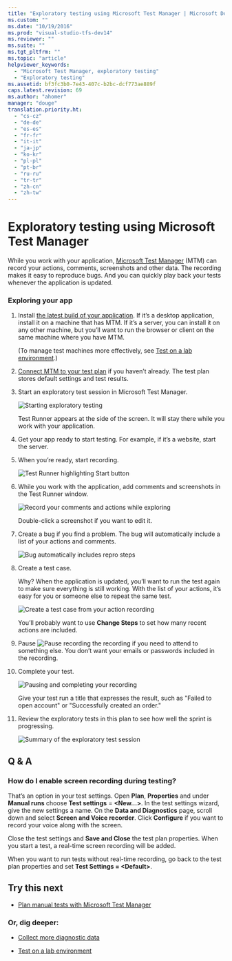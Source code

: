```yaml
---
title: "Exploratory testing using Microsoft Test Manager | Microsoft Docs"
ms.custom: ""
ms.date: "10/19/2016"
ms.prod: "visual-studio-tfs-dev14"
ms.reviewer: ""
ms.suite: ""
ms.tgt_pltfrm: ""
ms.topic: "article"
helpviewer_keywords: 
  - "Microsoft Test Manager, exploratory testing"
  - "Exploratory testing"
ms.assetid: bf3fc3b0-7e43-407c-b2bc-dcf773ae889f
caps.latest.revision: 69
ms.author: "ahomer"
manager: "douge"
translation.priority.ht: 
  - "cs-cz"
  - "de-de"
  - "es-es"
  - "fr-fr"
  - "it-it"
  - "ja-jp"
  - "ko-kr"
  - "pl-pl"
  - "pt-br"
  - "ru-ru"
  - "tr-tr"
  - "zh-cn"
  - "zh-tw"
---
```

# Exploratory testing using Microsoft Test Manager
While you work with your application, [Microsoft Test Manager](../test/testing-your-application-using-microsoft-test-manager.md) (MTM) can record your actions, comments, screenshots and other data. The recording makes it easy to reproduce bugs. And you can quickly play back your tests whenever the application is updated.  
  
### Exploring your app  
  
1.  Install [the latest build of your application](../Topic/Build%20the%20application.md). If it’s a desktop application, install it on a machine that has MTM. If it’s a server, you can install it on any other machine, but you’ll want to run the browser or client on the same machine where you have MTM.  
  
     (To manage test machines more effectively, see [Test on a lab environment](../test/test-on-a-lab-environment.md).)  
  
2.  [Connect MTM to your test plan](../test/connect-microsoft-test-manager-to-your-team-project-and-test-plan.md) if you haven’t already. The test plan stores default settings and test results.  
  
3.  Start an exploratory test session in Microsoft Test Manager.  
  
     ![Starting exploratory testing](../test/media/almp_t_explore01.png "ALMP_T_Explore01")  
  
     Test Runner appears at the side of the screen. It will stay there while you work with your application.  
  
4.  Get your app ready to start testing. For example, if it’s a website, start the server.  
  
5.  When you’re ready, start recording.  
  
     ![Test Runner highlighting Start button](../test/media/almp_t_explore02a.png "ALMP_T_Explore02a")  
  
6.  While you work with the application, add comments and screenshots in the Test Runner window.  
  
     ![Record your comments and actions while exploring](../test/media/almp_t_explore110.png "ALMP_T_explore110")  
  
     Double-click a screenshot if you want to edit it.  
  
7.  Create a bug if you find a problem. The bug will automatically include a list of your actions and comments.  
  
     ![Bug automatically includes repro steps](../test/media/almp_t_explore112.png "ALMP_T_explore112")  
  
8.  Create a test case.  
  
     Why? When the application is updated, you’ll want to run the test again to make sure everything is still working. With the list of your actions, it’s easy for you or someone else to repeat the same test.  
  
     ![Create a test case from your action recording](../test/media/almp_t_explore113.png "ALMP_T_explore113")  
  
     You’ll probably want to use **Change Steps** to set how many recent actions are included.  
  
9. Pause ![Pause recording](../test/media/almp_t_pausebutton.png "ALMP_T_PauseButton") the recording if you need to attend to something else. You don’t want your emails or passwords included in the recording.  
  
10. Complete your test.  
  
     ![Pausing and completing your recording](../test/media/almp_t_explore114.png "ALMP_T_explore114")  
  
     Give your test run a title that expresses the result, such as "Failed to open account" or "Successfully created an order."  
  
11. Review the exploratory tests in this plan to see how well the sprint is progressing.  
  
     ![Summary of the exploratory test session](../test/media/almp_t_explore14.png "ALMP_T_Explore14")  
  
## Q & A  
  
### How do I enable screen recording during testing?  
 That’s an option in your test settings. Open **Plan**, **Properties** and under **Manual runs** choose **Test settings** = **\<New…>**. In the test settings wizard, give the new settings a name. On the **Data and Diagnostics** page, scroll down and select **Screen and Voice recorder**. Click **Configure** if you want to record your voice along with the screen.  
  
 Close the test settings and **Save and Close** the test plan properties. When you start a test, a real-time screen recording will be added.  
  
 When you want to run tests without real-time recording, go back to the test plan properties and set **Test Settings = \<Default>**.  
  
## Try this next  
  
-   [Plan manual tests with Microsoft Test Manager](../test/plan-manual-tests-with-microsoft-test-manager.md)  
  
### Or, dig deeper:  
  
-   [Collect more diagnostic data](../test/collect-more-diagnostic-data-in-manual-tests.md)  
  
-   [Test on a lab environment](../test/test-on-a-lab-environment.md)